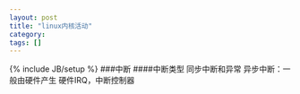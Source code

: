 ```yaml
---
layout: post
title: "linux内核活动"
category: 
tags: []
---
```

{% include JB/setup %}
###中断
####中断类型
同步中断和异常
异步中断：一般由硬件产生
硬件IRQ，中断控制器

